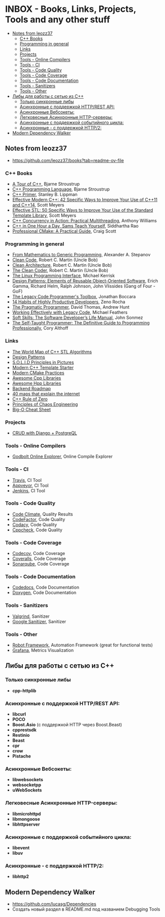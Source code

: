 # INBOX - Books, Links, Projects, Tools and any other stuff

- [Notes from leozz37](#notes-from-leozz37)
  - [C++ Books](#c-books)
  - [Programming in general](#programming-in-general)
  - [Links](#links)
  - [Projects](#projects)
  - [Tools - Online Compilers](#tools---online-compilers)
  - [Tools - CI](#tools---ci)
  - [Tools - Code Quality](#tools---code-quality)
  - [Tools - Code Coverage](#tools---code-coverage)
  - [Tools - Code Documentation](#tools---code-documentation)
  - [Tools - Sanitizers](#tools---sanitizers)
  - [Tools - Other](#tools---other)
- [Либы для работы с сетью из С++](#либы-для-работы-с-сетью-из-с)
  - [Только синхронные либы](#только-синхронные-либы)
  - [Асинхронные с поддержкой HTTP/REST API:](#асинхронные-с-поддержкой-httprest-api)
  - [Асинхронные Вебсокеты:](#асинхронные-вебсокеты)
  - [Легковесные Асинхронные HTTP-серверы:](#легковесные-асинхронные-http-серверы)
  - [Асинхронные с поддержкой событийного цикла:](#асинхронные-с-поддержкой-событийного-цикла)
  - [Асинхронные - с поддержкой HTTP/2:](#асинхронные---с-поддержкой-http2)
- [Modern Dependency Walker](#modern-dependency-walker)

## Notes from leozz37

- https://github.com/leozz37/books?tab=readme-ov-file

### C++ Books

- [A Tour of C++](https://www.amazon.com.br/Tour-C-2nd-Bjarne-Stroustrup/dp/0134997832/ref=sr_1_1?__mk_pt_BR=%C3%85M%C3%85%C5%BD%C3%95%C3%91&crid=1IR5XEA4IMCVQ&dchild=1&keywords=a+tour+of+c%2B%2B&qid=1597129065&sprefix=a+tour+of%2Caps%2C286&sr=8-1), Bjarne Stroustrup
- [C++ Programming Language](https://www.amazon.com.br/Programming-Language-Programm-Lang_p4-English-ebook/dp/B00DUW4BMS/ref=sr_1_6?__mk_pt_BR=%C3%85M%C3%85%C5%BD%C3%95%C3%91&dchild=1&keywords=c%2B%2B&qid=1597129178&s=digital-text&sr=1-6), Bjarne Stroustrup
- [C++ Primer](https://www.amazon.com.br/dp/B0091I7FEQ/?coliid=I2ONYYNLR64P4I&colid=1EQTD27MP9O7E&psc=0&ref_=lv_ov_lig_dp_it), Stanley B. Lippman
- [Effective Modern C++: 42 Specific Ways to Improve Your Use of C++11 and C++14](https://www.amazon.com.br/Effective-Modern-Specific-Improve-English-ebook/dp/B00PGCMGDQ/ref=sr_1_1?__mk_pt_BR=%C3%85M%C3%85%C5%BD%C3%95%C3%91&dchild=1&keywords=scott+meyers&qid=1597129283&s=digital-text&sr=1-1), Scott Meyers
- [Effective STL: 50 Specific Ways to Improve Your Use of the Standard Template Library](https://www.amazon.com.br/Effective-STL-Specific-Standard-Template/dp/0201749629/ref=pd_day0_14_24?_encoding=UTF8&pd_rd_i=0201749629&pd_rd_r=3c78913f-2d33-4f25-946b-9f02b03e273e&pd_rd_w=w0mzy&pd_rd_wg=3bL6K&pf_rd_p=c4c4ce2a-5c19-402b-95c2-78b460af9127&pf_rd_r=WYY9E2E4CC6DXHS6XTX1&psc=1&refRID=WYY9E2E4CC6DXHS6XTX1), Scott Meyers
- [C++ Concurrency in Action: Practical Multithreading](https://www.amazon.com.br/dp/1933988770/?coliid=IFWSZMV9BOYXG&colid=1EQTD27MP9O7E&psc=1&ref_=lv_ov_lig_dp_it), Anthony Williams
- [C++ in One Hour a Day, Sams Teach Yourself](https://www.amazon.com.br/One-Hour-Sams-Teach-Yourself/dp/0789757745/ref=pd_day0_14_9?_encoding=UTF8&pd_rd_i=0789757745&pd_rd_r=3c78913f-2d33-4f25-946b-9f02b03e273e&pd_rd_w=w0mzy&pd_rd_wg=3bL6K&pf_rd_p=c4c4ce2a-5c19-402b-95c2-78b460af9127&pf_rd_r=WYY9E2E4CC6DXHS6XTX1&psc=1&refRID=WYY9E2E4CC6DXHS6XTX1), Siddhartha Rao
- [Professional CMake: A Practical Guide](https://crascit.com/professional-cmake/), Craig Scott

### Programming in general

- [From Mathematics to Generic Programming](https://www.amazon.com.br/Mathematics-Generic-Programming-English-ebook/dp/B00PKH9XAG/ref=sr_1_1?__mk_pt_BR=%C3%85M%C3%85%C5%BD%C3%95%C3%91&dchild=1&keywords=generic+programming&qid=1597129117&sr=8-1), Alexander A. Stepanov
- [Clean Code](https://www.amazon.com.br/Clean-Code-Handbook-Software-Craftsmanship/dp/0132350882/ref=pd_day0_14_13?_encoding=UTF8&pd_rd_i=0132350882&pd_rd_r=3c78913f-2d33-4f25-946b-9f02b03e273e&pd_rd_w=w0mzy&pd_rd_wg=3bL6K&pf_rd_p=c4c4ce2a-5c19-402b-95c2-78b460af9127&pf_rd_r=WYY9E2E4CC6DXHS6XTX1&psc=1&refRID=WYY9E2E4CC6DXHS6XTX1), Robert C. Martin (Uncle Bob)
- [Clean Architecture](https://www.amazon.com.br/Clean-Architecture-Craftsmans-Software-Structure/dp/0134494164/ref=pd_bxgy_img_2/130-2934139-4618003?_encoding=UTF8&pd_rd_i=0134494164&pd_rd_r=07491272-a6d1-47bc-a4e3-32d9115de12e&pd_rd_w=9Qpx4&pd_rd_wg=JkbWa&pf_rd_p=cfb8196f-900f-4d57-8879-02619d5aab28&pf_rd_r=024KJ9B8B0K10JP0MFSS&psc=1&refRID=024KJ9B8B0K10JP0MFSS), Robert C. Martin (Uncle Bob)
- [The Clean Coder](https://www.amazon.com.br/Clean-Coder-Conduct-Professional-Programmers-ebook/dp/B0050JLC9Y/ref=sr_1_2?__mk_pt_BR=%C3%85M%C3%85%C5%BD%C3%95%C3%91&dchild=1&keywords=the+clean+coder&qid=1597129738&sr=8-2), Robert C. Martin (Uncle Bob)
- [The Linux Programming Interface](https://www.amazon.com.br/dp/B004OEJMZM/?coliid=I22USYQUBZ5ZKT&colid=1EQTD27MP9O7E&psc=0&ref_=lv_ov_lig_dp_it), Michael Kerrisk
- [Design Patterns: Elements of Reusable Object-Oriented Software](https://www.amazon.com.br/Design-Patterns-Elements-Reusable-Object-Oriented/dp/0201633612/ref=pd_day0_14_8?_encoding=UTF8&pd_rd_i=0201633612&pd_rd_r=3c78913f-2d33-4f25-946b-9f02b03e273e&pd_rd_w=w0mzy&pd_rd_wg=3bL6K&pf_rd_p=c4c4ce2a-5c19-402b-95c2-78b460af9127&pf_rd_r=WYY9E2E4CC6DXHS6XTX1&psc=1&refRID=WYY9E2E4CC6DXHS6XTX1), Erich Gamma, Richard Helm, Ralph Johnson, John Vlissides (Gang of Four - GoF)
- [The Legacy Code Programmer's Toolbox](https://www.amazon.com.br/Legacy-Code-Programmers-Toolbox-Developers-ebook/dp/B07Y6T2VN1/ref=sr_1_2?__mk_pt_BR=%C3%85M%C3%85%C5%BD%C3%95%C3%91&dchild=1&keywords=legacy+code&qid=1597129805&sr=8-2), Jonathan Boccara
- [14 Habits of Highly Productive Developers](https://www.amazon.com.br/Habits-Highly-Productive-Developers-English-ebook/dp/B08BF74RRG/ref=sr_1_2?__mk_pt_BR=%C3%85M%C3%85%C5%BD%C3%95%C3%91&crid=2651PS79GERI3&dchild=1&keywords=14+habitos+de+desenvolvedores+altamente+produtivos&qid=1597154480&sprefix=14+ha%2Caps%2C294&sr=8-2), Zeno Rocha
- [The Pragmatic Programmer](https://www.amazon.com.br/Pragmatic-Programmer-journey-mastery-Anniversary-ebook/dp/B07VRS84D1/ref=sr_1_1?__mk_pt_BR=%C3%85M%C3%85%C5%BD%C3%95%C3%91&dchild=1&keywords=The+Pragmatic+Programmer%3A+20th+Anniversary+Edition%2C+2nd+Edition&qid=1600100218&sr=8-1), David Thomas, Andrew Hunt
- [Working Effectively with Legacy Code](https://www.amazon.com.br/Working-Effectively-Legacy-Michael-Feathers/dp/0131177052), Michael Feathers
- [Soft Skills: The Software Developer’s Life Manual](https://www.amazon.com.br/Soft-Skills-Software-Developers-Manual/dp/1617292397), John Sonmez
- [The Self-Taught Programmer: The Definitive Guide to Programming Professionally](https://www.amazon.com.br/Self-Taught-Programmer-Definitive-Programming-Professionally-ebook/dp/B01M01YDQA), Cory Althoff

### Links

- [The World Map of C++ STL Algorithms](https://www.fluentcpp.com/getthemap/)
- [Design Patterns](https://refactoring.guru/design-patterns)
- [S.O.L.I.D Principles in Pictures](https://medium.com/backticks-tildes/the-s-o-l-i-d-principles-in-pictures-b34ce2f1e898)
- [Modern C++ Template Starter](https://github.com/TheLartians/ModernCppStarter)
- [Modern CMake Practices](https://pabloariasal.github.io/2018/02/19/its-time-to-do-cmake-right/)
- [Awesome Cpp Libraries](https://github.com/fffaraz/awesome-cpp)
- [Awesome Hpp Libraries](https://github.com/p-ranav/awesome-hpp)
- [Backend Roadmap](https://roadmap.sh/backend)
- [40 maps that explain the internet](https://www.vox.com/a/internet-maps)
- [C++ Rule of Zero](http://web.archive.org/web/20171203020717/https://blog.rmf.io/cxx11/rule-of-zero)
- [Principles of Chaos Engineering](https://principlesofchaos.org/)
- [Big-O Cheat Sheet](https://www.bigocheatsheet.com/)

### Projects

- [CRUD with Django + PostgreQL](https://bezkoder.com/django-postgresql-crud-rest-framework/)

### Tools - Online Compilers

- [Godbolt Online Explorer](https://godbolt.org/), Online Compile Explorer

### Tools - CI

- [Travis](https://travis-ci.com), CI Tool
- [Appveyor](https://ci.appveyor.com), CI Tool
- [Jenkins](https://www.jenkins.io/), CI Tool

### Tools - Code Quality

- [Code Climate](https://codeclimate.com/), Quality Results
- [CodeFactor](https://www.codefactor.io), Code Quality
- [Codacy](https://app.codacy.com), Code Quality
- [Cppcheck](http://cppcheck.sourceforge.net/), Code Quality

### Tools - Code Coverage

- [Codecov](https://codecov.io/), Code Coverage
- [Coveralls](https://coveralls.io), Code Coverage
- [Sonarqube](https://www.sonarqube.org/), Code Coverage

### Tools - Code Documentation

- [Codedocs](https://codedocs.xyz/), Code Documentation
- [Doxygen](https://www.doxygen.nl/index.html), Code Documentation

### Tools - Sanitizers

- [Valgrind](https://valgrind.org/), Sanitizer
- [Google Sanitizer](https://github.com/google/sanitizers), Sanitizer

### Tools - Other

- [Robot Framework](https://robotframework.org/), Automation Framework (great for functional tests)
- [Grafana](https://grafana.com/), Metrics Visualization

## Либы для работы с сетью из С++

### Только синхронные либы

- **cpp-httplib**

### Асинхронные с поддержкой HTTP/REST API:

- **libcurl**
- **POCO**
- **Boost.Asio** (с поддержкой HTTP через Boost.Beast)
- **cpprestsdk**
- **Restinio**
- **Beast**
- **cpr**
- **crow**
- **Pistache**

### Асинхронные Вебсокеты:

- **libwebsockets**
- **websocketpp**
- **uWebSockets**

### Легковесные Асинхронные HTTP-серверы:

- **libmicrohttpd**
- **libmongoose**
- **libhttpserver**

### Асинхронные с поддержкой событийного цикла:

- **libevent**
- **libuv**

### Асинхронные - с поддержкой HTTP/2:

- **libhttp2**

## Modern Dependency Walker

- https://github.com/lucasg/Dependencies
- Создать новый раздел в README.md под названием Debugging Tools
